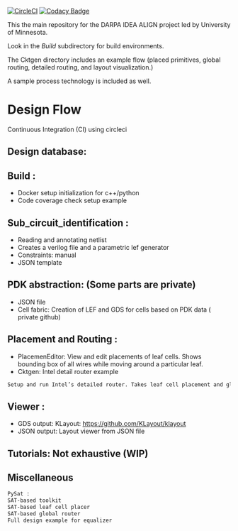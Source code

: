 [![CircleCI](https://circleci.com/gh/ALIGN-analoglayout/ALIGN-public.svg?style=svg)](https://circleci.com/gh/ALIGN-analoglayout/ALIGN-public)
[![Codacy Badge](https://api.codacy.com/project/badge/Grade/2aeb84c0f14949909bcd342b19721d01)](https://app.codacy.com/app/ALIGN-analoglayout/ALIGN-public?utm_source=github.com&utm_medium=referral&utm_content=ALIGN-analoglayout/ALIGN-public&utm_campaign=Badge_Grade_Settings)

 This the main repository for the DARPA IDEA ALIGN project led by University of Minnesota.
 
 Look in the *Build* subdirectory for build environments.

The Cktgen directory includes an example flow (placed primitives, global routing, detailed routing, and layout visualization.)

A sample process technology is included as well.

# Design Flow 
Continuous Integration (CI) using circleci
## Design database:
## Build : 

* Docker setup initialization for c++/python
* Code coverage check setup example


## Sub_circuit_identification :

* Reading and annotating netlist
* Creates a verilog file and a parametric lef generator
* Constraints: manual 
* JSON template 


## PDK abstraction: (Some parts are private)

* JSON file 
* Cell fabric: 
Creation of LEF and GDS for cells based on PDK data ( private github)

## Placement and Routing :  
* PlacemenEditor: View and edit placements of leaf cells. Shows bounding box of all wires while moving around a particular leaf.
* Cktgen: Intel detail router example
```bash
Setup and run Intel’s detailed router. Takes leaf cell placement and global routing information and setups up the detailed routing task.
```
## Viewer :
* GDS output: KLayout: https://github.com/KLayout/klayout
* JSON output: Layout viewer from JSON file

## Tutorials: Not exhaustive (WIP)

## Miscellaneous 
```bash
PySat : 
SAT-based toolkit
SAT-based leaf cell placer
SAT-based global router 
Full design example for equalizer
```

